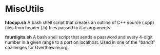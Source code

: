 # MiscUtils

__htocpp.sh__
A bash shell script that creates an outline of C++ source (.cpp) files from header (.h) files passed to it as arguments.

__fourdigits.sh__
A bash shell script that sends a password and every 4-digit number in a given range to a port on localhost. Used in one of the "bandit" challenges for Overthewire.org.

